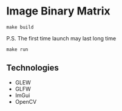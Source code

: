 # Image Binary Matrix

```shell
make build
```

P.S. The first time launch may last long time

```shell
make run
```

## Technologies

- GLEW
- GLFW
- ImGui
- OpenCV
